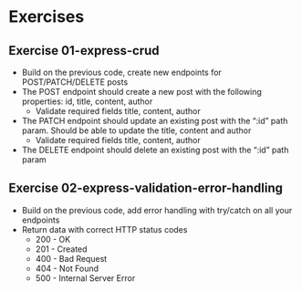 # Exercises

## Exercise 01-express-crud

- Build on the previous code, create new endpoints for POST/PATCH/DELETE posts
- The POST endpoint should create a new post with the following properties: id, title, content, author
  - Validate required fields title, content, author
- The PATCH endpoint should update an existing post with the “:id” path param. Should be able to update the title, content and author
  - Validate required fields title, content, author
- The DELETE endpoint should delete an existing post with the “:id” path param

## Exercise 02-express-validation-error-handling

- Build on the previous code, add error handling with try/catch on all your endpoints
- Return data with correct HTTP status codes
  - 200 - OK
  - 201 - Created
  - 400 - Bad Request
  - 404 - Not Found
  - 500 - Internal Server Error

